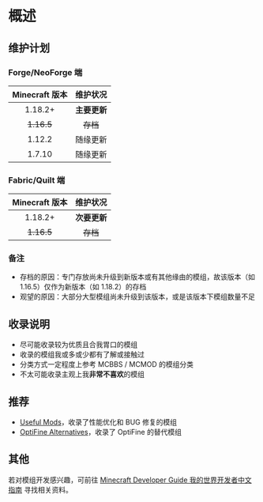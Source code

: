 # 概述

## 维护计划

### Forge/NeoForge 端

| Minecraft 版本 |   维护状况   |
| :------------: | :----------: |
|    1.18.2+     | **主要更新** |
|   ~~1.16.5~~   |   ~~存档~~   |
|     1.12.2     |   随缘更新   |
|     1.7.10     |   随缘更新   |

### Fabric/Quilt 端

| Minecraft 版本 |   维护状况   |
| :------------: | :----------: |
|    1.18.2+     | **次要更新** |
|   ~~1.16.5~~   |   ~~存档~~   |

### 备注

- 存档的原因：专门存放尚未升级到新版本或有其他缘由的模组，故该版本（如 1.16.5）仅作为新版本（如 1.18.2）的存档
- 观望的原因：大部分大型模组尚未升级到该版本，或是该版本下模组数量不足

## 收录说明

- 尽可能收录较为优质且合我胃口的模组
- 收录的模组我或多或少都有了解或接触过
- 分类方式一定程度上参考 MCBBS / MCMOD 的模组分类
- 不太可能收录主观上我**非常不喜欢**的模组

## 推荐

- [Useful Mods](https://github.com/TheUsefulLists/UsefulMods)，收录了性能优化和 BUG 修复的模组
- [OptiFine Alternatives](https://lambdaurora.dev/optifine_alternatives)，收录了 OptiFine 的替代模组

## 其他

若对模组开发感兴趣，可前往 [Minecraft Developer Guide 我的世界开发者中文指南](https://github.com/Mouse0w0/MinecraftDeveloperGuide) 寻找相关资料。
